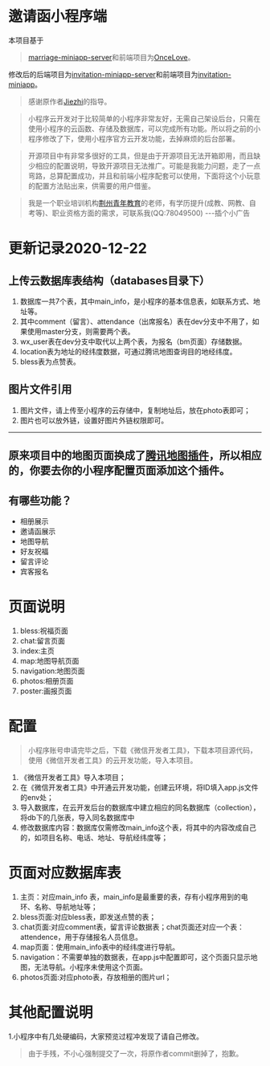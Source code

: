 # 邀请函小程序端
本项目基于
> [marriage-miniapp-server](https://github.com/Jiezhi/marriage-miniapp-server)和前端项目为[OnceLove](https://github.com/Jiezhi/marriage-miniapp)。

修改后的后端项目为[invitation-miniapp-server](https://github.com/hrmzone/invitation-miniapp-server)和前端项目为[invitation-miniapp](https://github.com/hrmzone/invitation-miniapp)。

> 感谢原作者[Jiezhi](https://github.com/Jiezhi/)的指导。

> 小程序云开发对于比较简单的小程序非常友好，无需自己架设后台，只需在使用小程序的云函数、存储及数据库，可以完成所有功能。所以将之前的小程序修改了下，使用小程序官方云开发功能，去掉麻烦的后台部署。

> 开源项目中有非常多很好的工具，但是由于开源项目无法开箱即用，而且缺少相应的配置说明，导致开源项目无法推广。可能是我能力问题，走了一点弯路，总算配置成功，并且和前端小程序配套可以使用，下面将这个小玩意的配置方法贴出来，供需要的用户借鉴。

> 我是一个职业培训机构[荆州青年教育](https://jzyouth.com)的老师，有学历提升(成教、网教、自考等)、职业资格方面的需求，可联系我(QQ:78049500)    ---插个小广告

# 更新记录2020-12-22
## 上传云数据库表结构（databases目录下）
1. 数据库一共7个表，其中main_info，是小程序的基本信息表，如联系方式、地址等。
2. 其中comment（留言）、attendance（出席报名）表在dev分支中不用了，如果使用master分支，则需要两个表。
3. wx_user表在dev分支中取代以上两个表，为报名（bm页面）存储数据。
4. location表为地址的经纬度数据，可通过腾讯地图查询目的地经纬度。
5. bless表为点赞表。

## 图片文件引用
1. 图片文件，请上传至小程序的云存储中，复制地址后，放在photo表即可；
2. 图片也可以放外链，设置好图片外链权限即可。
---
原来项目中的地图页面换成了[腾讯地图插件](https://mp.weixin.qq.com/wxopen/pluginbasicprofile?action=intro&appid=wx5bc2ac602a747594&token=&lang=zh_CN)，所以相应的，你要去你的小程序配置页面添加这个插件。
---

## 有哪些功能？

* 相册展示
* 邀请函展示
* 地图导航
* 好友祝福
* 留言评论
* 宾客报名

# 页面说明
1. bless:祝福页面
2. chat:留言页面
3. index:主页
4. map:地图导航页面
5. navigation:地图页面
5. photos:相册页面
5. poster:画报页面

# 配置
> 小程序账号申请完毕之后，下载《微信开发者工具》，下载本项目源代码，使用《微信开发者工具》的云开发功能，导入本项目。
1. 《微信开发者工具》导入本项目；
2. 在《微信开发者工具》中开通云开发功能，创建云环境，将ID填入app.js文件的env处；
2. 导入数据库，在云开发后台的数据库中建立相应的同名数据库（collection），将db下的几张表，导入同名数据库中
1. 修改数据库内容：数据库仅需修改main_info这个表，将其中的内容改成自己的，如项目名称、电话、地址、导航经纬度等；
  
# 页面对应数据库表
1. 主页：对应main_info 表，main_info是最重要的表，存有小程序用到的电环、名称、导航地址等；
1. bless页面:对应bless表，即发送点赞的表；
3. chat页面:对应comment表，留言评论数据表；chat页面还对应一个表：attendence，用于存储报名人员信息。
2. map页面：使用main_info表中的经纬度进行导航。
4. navigation：不需要单独的数据表，在app.js中配置即可，这个页面只显示地图，无法导航。小程序未使用这个页面。
5. photos页面:对应photo表，存放相册的图片url；

# 其他配置说明
1.小程序中有几处硬编码，大家预览过程冲发现了请自己修改。

> 由于手残，不小心强制提交了一次，将原作者commit删掉了，抱歉。


